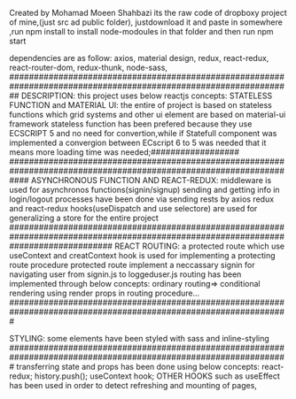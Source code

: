 Created by Mohamad Moeen Shahbazi
its the raw code of dropboxy project of mine,(just src ad public folder),
justdownload it and paste in somewhere ,run npm install to install node-modoules in that folder and then run npm start

dependencies are as follow:
axios,
material design,
redux,
react-redux,
react-router-dom,
redux-thunk,
node-sass,
##################################################################################################################
DESCRIPTION:
this project uses below  reactjs concepts:
STATELESS FUNCTION and MATERIAL UI:
the entire of project is based on stateless functions which grid systems and other ui element are based on material-ui framework
stateless function has been prefered because they use ECSCRIPT 5 and no need for convertion,while if Statefull component was implemented a convergion between ECscript 6 to 5 was needed that it means more loading time was needed;##################
####################################################################################################################
ASYNCHRONOUS FUNCTION AND REACT-REDUX:
middleware is used for asynchronos functions(signin/signup)
sending and getting info in login/logout processes have been done via sending rests by axios
redux and react-redux hooks(useDispatch and use selectore) are used for generalizing a store for the entire project
#####################################################################################################################################
REACT ROUTING:
a protected route which use useContext and creatContext hook is used for implementing a protecting route procedure
protected route implement a neccassary signin for navigating user from signin.js to loggeduser.js
 routing has been implemented through below concepts:
  ordinary routing=><route path='/' component={COMPONENt}/>
  conditional rendering
using render props in routing procedure...
#################################################################################################################

STYLING:
some elements have been styled with sass and inline-styling
#################################################################################################################
transferring state and props has been done using below concepts:
react-redux;
history.push();
useContext hook;
 OTHER HOOKS such as useEffect has been used in order to detect refreshing and mounting of pages,


